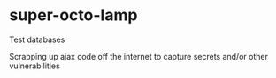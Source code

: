 # super-octo-lamp
Test databases

Scrapping up ajax code off the internet to capture secrets and/or other vulnerabilities
